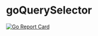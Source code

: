 # goQuerySelector
[![Go Report Card](https://goreportcard.com/badge/github.com/kertox662/go-query-selector)](https://goreportcard.com/report/github.com/kertox662/go-query-selector)
